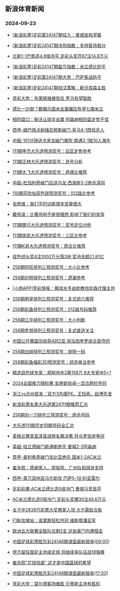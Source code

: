 ## 新浪体育新闻 
### 2024-09-23

+ [[新浪彩票]足彩第24147期任九：曼城坐和望赢](https://sports.sina.com.cn/l/2024-09-22/doc-incpypra8295294.shtml)

+ [[新浪彩票]足彩24147期冷热指数：多特客场取分](https://sports.sina.com.cn/l/2024-09-22/doc-incpytwu6119685.shtml)

+ [兰斯1-1巴黎造4.8倍冷平 足彩头奖开87注14.8万元](https://sports.sina.com.cn/l/2024-09-22/doc-incpypqu9498770.shtml)

+ [[新浪彩票]足彩24147期盈亏指数：米兰德比防平](https://sports.sina.com.cn/l/2024-09-22/doc-incpypra8295660.shtml)

+ [[新浪彩票]足彩第24147期大势：巴萨客战防平](https://sports.sina.com.cn/l/2024-09-22/doc-incpypqu9499220.shtml)

+ [[新浪彩票]足彩24147期投注策略：勒沃库森主胜](https://sports.sina.com.cn/l/2024-09-22/doc-incpypra8295490.shtml)

+ [竞彩大势：布莱顿难被信任 罗马有望取胜](https://sports.sina.com.cn/l/2024-09-22/doc-incpytwy8165314.shtml)

+ [德比一边倒？数据示国米全面碾压有望七擒米兰](https://sports.sina.com.cn/l/2024-09-22/doc-incpypqw6247350.shtml)

+ [相同盘口：勒沃让球半全赢 阿森纳相同盘走势不佳](https://sports.sina.com.cn/l/2024-09-22/doc-incpytwx1413951.shtml)

+ [西甲-姆巴佩点射维尼修斯破门 皇马4-1西班牙人](https://sports.sina.com.cn/g/laliga/2024-09-22/doc-incpypra8293818.shtml)

+ [中超-101分钟送点宋龙破门被吹 南通2-1胜10人海牛](https://sports.sina.com.cn/china/j/2024-09-22/doc-incpzvkm0866589.shtml)

+ [111期李杰大乐透预测奖号：后区走势参考](https://sports.sina.com.cn/l/2024-09-22/doc-incpzkus7846648.shtml)

+ [111期王林大乐透预测奖号：连号分析](https://sports.sina.com.cn/l/2024-09-22/doc-incpzkus7846599.shtml)

+ [111期大飞大乐透预测奖号：奇偶比推荐](https://sports.sina.com.cn/l/2024-09-22/doc-incpzkus7846874.shtml)

+ [中超-杜加利奇破门后送乌龙 西海岸3-2绝杀深圳](https://sports.sina.com.cn/china/j/2024-09-22/doc-incpzvkh5586176.shtml)

+ [110期邓欣怡双色球预测奖号：012路比参考](https://sports.sina.com.cn/l/2024-09-22/doc-incpzkuk9055026.shtml)

+ [张修维：我们平时训练很辛苦量很大](https://sports.sina.com.cn/china/j/2024-09-22/doc-incpzvkn7632364.shtml)

+ [戴伟浚：比赛场地不是很理想 影响了我们的发挥](https://sports.sina.com.cn/china/j/2024-09-22/doc-incpzvkm0855416.shtml)

+ [111期樊可大乐透预测奖号：奖号定位分析](https://sports.sina.com.cn/l/2024-09-22/doc-incpzkur1069810.shtml)

+ [111期宋凯大乐透预测奖号：三区比参考](https://sports.sina.com.cn/l/2024-09-22/doc-incpzent1200172.shtml)

+ [111期K哥大乐透预测奖号：质合比推荐](https://sports.sina.com.cn/l/2024-09-22/doc-incpzkur1069542.shtml)

+ [双色球头奖4注1000万分落3地 奖池余额21.81亿](https://sports.sina.com.cn/l/2024-09-22/doc-incpzvkh5599587.shtml)

+ [256期阿旺排列三预测奖号：大小比参考](https://sports.sina.com.cn/l/2024-09-22/doc-incpzkur1072463.shtml)

+ [256期刘明排列三预测奖号：遗漏参考](https://sports.sina.com.cn/l/2024-09-22/doc-incpzkus7849336.shtml)

+ [[小炮APP]竞彩情报：横滨水手由助教哈钦森代理主帅](https://sports.sina.com.cn/l/2024-09-22/doc-incpyyes6029930.shtml)

+ [256期明皇排列三预测奖号：复式组六推荐](https://sports.sina.com.cn/l/2024-09-22/doc-incpzkur1072058.shtml)

+ [256期彩鱼排列三预测奖号：012路号码推荐](https://sports.sina.com.cn/l/2024-09-22/doc-incpzkus7849554.shtml)

+ [256期江华排列三预测奖号：大小判断](https://sports.sina.com.cn/l/2024-09-22/doc-incpzkur1072329.shtml)

+ [256期老郑排列三预测奖号：复式直选关注](https://sports.sina.com.cn/l/2024-09-22/doc-incpzkus7849455.shtml)

+ [中国公开赛国羽收获4冠2亚 翁泓阳李罗组合首夺冠](https://sports.sina.com.cn/others/badmin/2024-09-22/doc-incpzvkn7627867.shtml)

+ [256期白姐排列三预测奖号：排除一码](https://sports.sina.com.cn/l/2024-09-22/doc-incpzkun5805277.shtml)

+ [256期彩鱼福彩3D预测奖号：组选单注参考](https://sports.sina.com.cn/l/2024-09-22/doc-incpzkus7848770.shtml)

+ [精选双色球专家：郝晓帅中2等158万 8大专家中5+1](https://sports.sina.com.cn/l/2024-09-22/doc-incpyyew8073620.shtml)

+ [2024全国接力锦标赛 吴艳妮徐卓一混合跨栏夺冠](https://sports.sina.com.cn/others/athletics/2024-09-22/doc-incpzvkm0866050.shtml)

+ [浙江vs沧州首发：双方3外援PK，王钰栋、赵博先发](https://sports.sina.com.cn/china/j/2024-09-22/doc-incpzvkn7628255.shtml)

+ [新浪彩票名家大乐透第24111期推荐汇总](https://sports.sina.com.cn/l/2024-09-22/doc-incpzent1199671.shtml)

+ [256期刘一刀排列三预测奖号：绝杀号码](https://sports.sina.com.cn/l/2024-09-22/doc-incpzkus7849253.shtml)

+ [大乐透111期历史同期号码全汇总](https://sports.sina.com.cn/l/2024-09-22/doc-incpzenn9179876.shtml)

+ [英格兰赛吴宜泽首进排名赛决赛 将与罗伯逊争冠](https://sports.sina.com.cn/others/snooker/2024-09-22/doc-incpypqz1517545.shtml)

+ [英超-哈兰德破门斯通斯绝平 曼城2-2阿森纳](https://sports.sina.com.cn/g/pl/2024-09-23/doc-incqawwc2148812.shtml)

+ [意甲-普利希奇破门加比亚绝杀 国米1-2AC米兰](https://sports.sina.com.cn/g/seriea/2024-09-23/doc-incqawvx0322204.shtml)

+ [崔永熙：感谢家人、郭指导、广州队和球迷支持](https://sports.sina.com.cn/basketball/nba/2024-09-22/doc-incpyyew8082371.shtml)

+ [西甲-莱万双响亚马尔助攻 巴萨5-1比利亚雷尔](https://sports.sina.com.cn/g/laliga/2024-09-23/doc-incqawvy7101720.shtml)

+ [足彩彩果:AC米兰德比造5倍冷门 曼城马竞皆平](https://sports.sina.com.cn/l/2024-09-23/doc-incqawwc2147056.shtml)

+ [AC米兰德比造5倍冷门 足彩头奖爆30注48.6万元](https://sports.sina.com.cn/l/2024-09-23/doc-incqawwc2147056.shtml)

+ [女子中2839万彩票大奖携家人领 大方露脸合影](https://sports.sina.com.cn/l/2024-09-23/doc-incqawvx0316431.shtml)

+ [F1新加坡站：诺里斯轻松夺冠 维斯塔潘亚军](https://sports.sina.com.cn/motorracing/f1/newsall/2024-09-22/doc-incpzvkm0867341.shtml)

+ [欧洲五大联赛全胜队仅剩2支 这些豪门均遭阻击](https://sports.sina.com.cn/l/2024-09-23/doc-incqcimu6924601.shtml)

+ [中国足球彩票胜负彩24148期澳盘最新赔率(09:00)](https://sports.sina.com.cn/l/2024-09-23/doc-incqawvy7106422.shtml)

+ [伊万留任国足主帅成定局 将继续率队征战18强赛](https://sports.sina.com.cn/china/2024-09-23/doc-incqcccz2055658.shtml)

+ [崔永熙“花钱找虐” 这才是中国篮球的希望](https://sports.sina.com.cn/o/2024-09-23/doc-incqcimt0171452.shtml)

+ [中国足球彩票胜负彩24148期澳盘最新赔率(17:00)](https://sports.sina.com.cn/l/2024-09-23/doc-incqawvy7106422.shtml)

+ [竞彩大势：莫尔德客场难胜 贝蒂斯主场有胜机](https://sports.sina.com.cn/l/2024-09-23/doc-incqawvy7105177.shtml)

